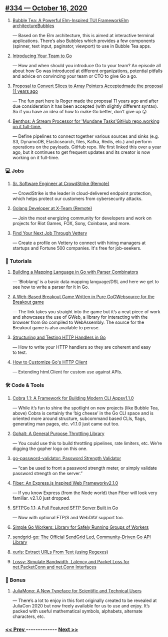 ## [#334 — October 16, 2020](https://golangweekly.com/issues/334)

1. [Bubble Tea: A Powerful Elm-Inspired TUI FrameworkElm architectureBubbles](https://golangweekly.com/link/96929/web)

     — Based on the Elm architecture, this is aimed at interactive terminal applications. There’s also Bubbles which provides a few components (spinner, text input, paginator, viewport) to use in Bubble Tea apps.
1. [Introducing Your Team to Go](https://golangweekly.com/link/96932/web)

     — How and when should you introduce Go to your team? An episode all about how Go was introduced at different organizations, potential pitfalls and advice on convincing your team or CTO to give Go a go.
1. [Proposal to Convert Slices to Array Pointers Acceptedmade the proposal 11 years ago](https://golangweekly.com/link/96934/web)

     — The fun part here is Roger made the proposal 11 years ago and after due consideration it has been accepted (with slightly different syntax). So if you have an idea of how to make Go better, don’t give up 😜
1. [Benthos: A Stream Processor for 'Mundane Tasks'GitHub repo.working on it full-time.](https://golangweekly.com/link/96936/web)

     — Define pipelines to connect together various sources and sinks (e.g. S3, DynamoDB, Elasticsearch, files, Kafka, Redis, etc.) and perform operations on the payloads. GitHub repo. We first linked this over a year ago, but it continues to get frequent updates and its creator is now working on it full-time.
### 💻 Jobs

1. [Sr. Software Engineer at CrowdStrike (Remote)](https://golangweekly.com/link/96941/web)

     — CrowdStrike is the leader in cloud-delivered endpoint protection, which helps protect our customers from cybersecurity attacks.
1. [Golang Developer at X-Team (Remote)](https://golangweekly.com/link/96942/web)

     — Join the most energizing community for developers and work on projects for Riot Games, FOX, Sony, Coinbase, and more.
1. [Find Your Next Job Through Vettery](https://golangweekly.com/link/96943/web)

     — Create a profile on Vettery to connect with hiring managers at startups and Fortune 500 companies. It's free for job-seekers.
### 📘 Tutorials

1. [Building a Mapping Language in Go with Parser Combinators](https://golangweekly.com/link/96944/web)

     — ‘Bloblang’ is a basic data mapping language/DSL and here we get to see how to write a parser for it in Go.
1. [A Web-Based Breakout Game Written in Pure GoGWebsource for the Breakout game](https://golangweekly.com/link/96945/web)

     — The link takes you straight into the game but it’s a neat piece of work and showcases the use of GWeb, a library for interacting with the browser from Go compiled to WebAssembly. The source for the Breakout game is also available to peruse.
1. [Structuring and Testing HTTP Handlers in Go](https://golangweekly.com/link/96965/web)

     — How to write your HTTP handlers so they are coherent and easy to test.
1. [How to Customize Go's HTTP Client](https://golangweekly.com/link/96949/web)

     — Extending html.Client for custom use against APIs.
### 🛠 Code & Tools

1. [Cobra 1.1: A Framework for Building Modern CLI Appsv1.1.0](https://golangweekly.com/link/96950/web)

     — While it’s fun to shine the spotlight on new projects (like Bubble Tea, above) Cobra is certainly the ‘big cheese’ in the Go CLI space and is oriented more around structure, subcommand based CLIs, flags, generating man pages, etc. v1.1.0 just came out too.
1. [Gohalt: A General Purpose Throttling Library](https://golangweekly.com/link/96952/web)

     — You could use this to build throttling pipelines, rate limiters, etc. We’re digging the gopher logo on this one.
1. [go-password-validator: Password Strength Validator](https://golangweekly.com/link/96953/web)

     — “can be used to front a password strength meter, or simply validate password strength on the server.”
1. [Fiber: An Express.js Inspired Web Frameworkv2.1.0](https://golangweekly.com/link/96955/web)

     — If you know Express (from the Node world) than Fiber will look very familiar. v2.1.0 just dropped.
1. [SFTPGo 1.1: A Full Featured SFTP Server Built in Go](https://golangweekly.com/link/96957/web)

     — Now with optional FTP/S and WebDAV support too.
1. [Simple Go Workers: Library for Safely Running Groups of Workers](https://golangweekly.com/link/96958/web)

1. [sendgrid-go: The Official SendGrid Led, Community-Driven Go API Library](https://golangweekly.com/link/96959/web)

1. [xurls: Extract URLs From Text (using Regexes)](https://golangweekly.com/link/96960/web)

1. [Lossy: Simulate Bandwidth, Latency and Packet Loss for net.PacketConn and net.Conn Interfaces](https://golangweekly.com/link/96961/web)

### 💌 Bonus

1. [JuliaMono: A New Typeface for Scientific and Technical Users](https://golangweekly.com/link/96964/web)

     — There’s a lot to enjoy in this font originally created to be revealed at JuliaCon 2020 but now freely available for us to use and enjoy. It’s packed with useful mathematical symbols, alphabets, alternate characters, etc.

### [ << Prev ](golangweekly-333.md) ------------- [ Next >> ](golangweekly-335.md)